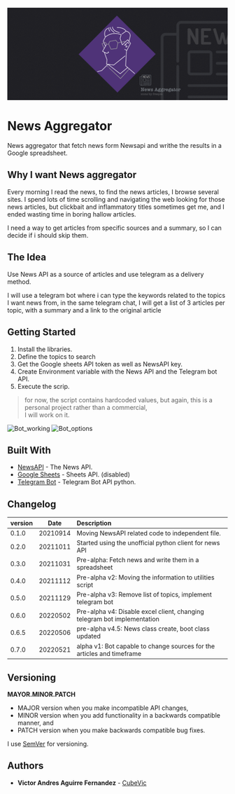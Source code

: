 ![New_Aggregator](News_Aggregator_02.png)
# News Aggregator

News aggregator that fetch news form Newsapi and writhe the results in a Google spreadsheet.

## Why I want News aggregator

Every morning I read the news, to find the news articles, I browse several sites. 
I spend lots of time scrolling and navigating the web looking for those news articles, but clickbait and inflammatory 
titles sometimes get me, and I ended wasting time in boring hallow articles.

I need a way to get articles from specific sources and a summary, so I can decide if i should skip them.

## The Idea
Use News API as a source of articles and use telegram as a delivery method.

I will use a telegram bot where i can type the keywords related to the topics I want news from, 
in the same telegram chat, I will get a list of 3 articles per topic, with a summary and a link to the original article

## Getting Started

1. Install the libraries.
2. Define the topics to search
3. Get the Google sheets API token as well as NewsAPI key.
4. Create Environment variable with the News API and the Telegram bot API.
5. Execute the scrip.

> for now, the script contains hardcoded values, but again, this is a personal project rather than a commercial,  
> I will work on it.

![Bot_working](bot_working.gif) ![Bot_options](bot_alpha.gif)

## Built With

* [NewsAPI](https://newsapi.org/docs) - The News API.
* [Google Sheets](https://developers.google.com/sheets/api?hl=ru) - Sheets API. (disabled)
* [Telegram Bot](https://github.com/eternnoir/pyTelegramBotAPI) - Telegram Bot API python.

## Changelog

| version | Date | Description|
|:--------|:-------:|:----------|
| 0.1.0   | 20210914| Moving NewsAPI related code to independent file.|
| 0.2.0   | 20211011| Started using the unofficial python client for news API|
| 0.3.0   | 20211031| Pre-alpha: Fetch news and write them in a spreadsheet |
| 0.4.0   | 20211112| Pre-alpha v2: Moving the information to utilities script|
| 0.5.0   | 20211129| Pre-alpha v3: Remove list of topics, implement telegram bot|
| 0.6.0   | 20220502| Pre-alpha v4: Disable excel client, changing telegram bot implementation|
| 0.6.5   | 20220506| pre-alpha v4.5: News class create, boot class updated |
| 0.7.0   | 20220521| alpha v1: Bot capable to change sources for the articles and timeframe|

## Versioning

**MAYOR.MINOR.PATCH**

* MAJOR version when you make incompatible API changes,
* MINOR version when you add functionality in a backwards compatible manner, and
* PATCH version when you make backwards compatible bug fixes.  

I use [SemVer](http://semver.org/) for versioning. 

## Authors

* **Victor Andres Aguirre Fernandez** -  [CubeVic](https://github.com/CubeVic)
